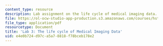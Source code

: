 ```yaml
---
content_type: resource
description: Lab assignment on the life cycle of medical imaging data.
file: https://ol-ocw-studio-app-production.s3.amazonaws.com/courses/hst-583-functional-magnetic-resonance-imaging-data-acquisition-and-analysis-fall-2008/e4e0b724d97ca5a78818f78bceb178e2_lab3_slides.pdf
file_type: application/pdf
resourcetype: Document
title: 'Lab 3: The life cycle of Medical Imaging Data'
uid: e4e0b724-d97c-a5a7-8818-f78bceb178e2
---
```

